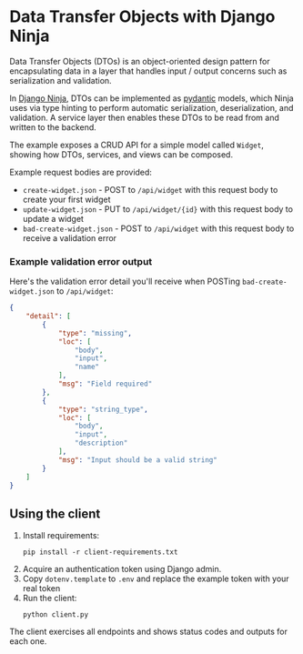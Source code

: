 # Data Transfer Objects with Django Ninja

Data Transfer Objects (DTOs) is an object-oriented design pattern for encapsulating data in a layer that handles input / output concerns such as serialization and validation.

In [Django Ninja](https://django-ninja.dev/), DTOs can be implemented as [pydantic](https://docs.pydantic.dev/latest/) models, which Ninja uses via type hinting to perform automatic serialization, deserialization, and validation. A service layer then enables these DTOs to be read from and written to the backend.

The example exposes a CRUD API for a simple model called `Widget`, showing how DTOs, services, and views can be composed.

Example request bodies are provided:

* `create-widget.json` - POST to `/api/widget` with this request body to create your first widget
* `update-widget.json` - PUT to `/api/widget/{id}` with this request body to update a widget
* `bad-create-widget.json` - POST to `/api/widget` with this request body to receive a validation error

### Example validation error output

Here's the validation error detail you'll receive when POSTing `bad-create-widget.json` to `/api/widget`:

```json
{
    "detail": [
        {
            "type": "missing",
            "loc": [
                "body",
                "input",
                "name"
            ],
            "msg": "Field required"
        },
        {
            "type": "string_type",
            "loc": [
                "body",
                "input",
                "description"
            ],
            "msg": "Input should be a valid string"
        }
    ]
}
```
## Using the client

1. Install requirements:
   ```
   pip install -r client-requirements.txt
   ```
1. Acquire an authentication token using Django admin.
1. Copy `dotenv.template` to `.env` and replace the example token with your real token
1. Run the client:
   ```
   python client.py
   ```

The client exercises all endpoints and shows status codes and outputs for each one.